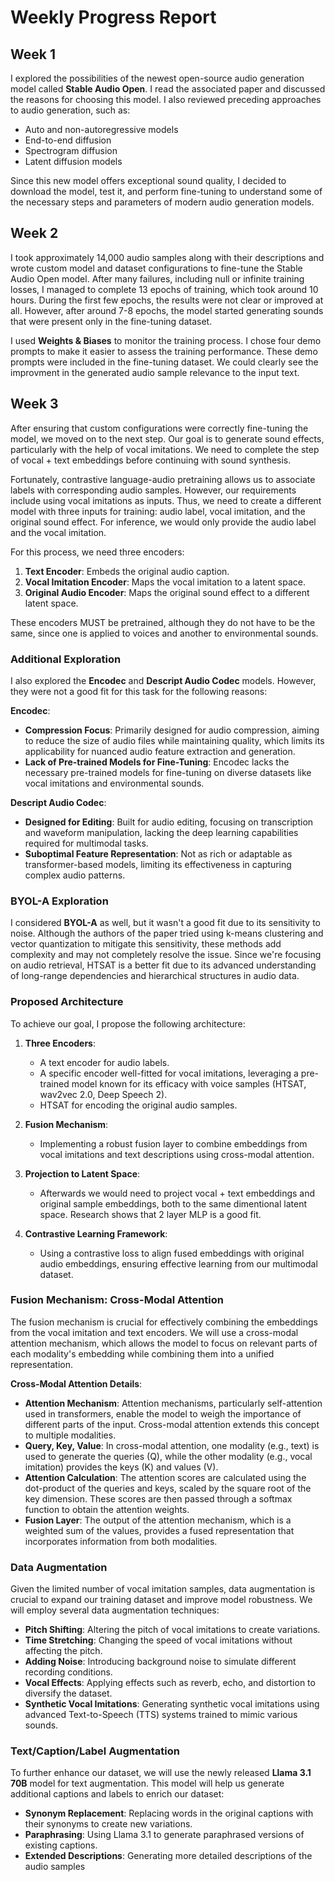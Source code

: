 # Weekly Progress Report

## Week 1

I explored the possibilities of the newest open-source audio generation model called **Stable Audio Open**. I read the associated paper and discussed the reasons for choosing this model. I also reviewed preceding approaches to audio generation, such as:
- Auto and non-autoregressive models
- End-to-end diffusion
- Spectrogram diffusion
- Latent diffusion models

Since this new model offers exceptional sound quality, I decided to download the model, test it, and perform fine-tuning to understand some of the necessary steps and parameters of modern audio generation models.

## Week 2

I took approximately 14,000 audio samples along with their descriptions and wrote custom model and dataset configurations to fine-tune the Stable Audio Open model. After many failures, including null or infinite training losses, I managed to complete 13 epochs of training, which took around 10 hours. During the first few epochs, the results were not clear or improved at all. However, after around 7-8 epochs, the model started generating sounds that were present only in the fine-tuning dataset.

I used **Weights & Biases** to monitor the training process. I chose four demo prompts to make it easier to assess the training performance. These demo prompts were included in the fine-tuning dataset. We could clearly see the improvment in the generated audio sample relevance to the input text.

## Week 3

After ensuring that custom configurations were correctly fine-tuning the model, we moved on to the next step. Our goal is to generate sound effects, particularly with the help of vocal imitations. We need to complete the step of vocal + text embeddings before continuing with sound synthesis.

Fortunately, contrastive language-audio pretraining allows us to associate labels with corresponding audio samples. However, our requirements include using vocal imitations as inputs. Thus, we need to create a different model with three inputs for training: audio label, vocal imitation, and the original sound effect. For inference, we would only provide the audio label and the vocal imitation.

For this process, we need three encoders:
1. **Text Encoder**: Embeds the original audio caption.
2. **Vocal Imitation Encoder**: Maps the vocal imitation to a latent space.
3. **Original Audio Encoder**: Maps the original sound effect to a different latent space.

These encoders MUST be pretrained, although they do not have to be the same, since one is applied to voices and another to environmental sounds.

### Additional Exploration

I also explored the **Encodec** and **Descript Audio Codec** models. However, they were not a good fit for this task for the following reasons:

**Encodec**:
- **Compression Focus**: Primarily designed for audio compression, aiming to reduce the size of audio files while maintaining quality, which limits its applicability for nuanced audio feature extraction and generation.
- **Lack of Pre-trained Models for Fine-Tuning**: Encodec lacks the necessary pre-trained models for fine-tuning on diverse datasets like vocal imitations and environmental sounds.

**Descript Audio Codec**:
- **Designed for Editing**: Built for audio editing, focusing on transcription and waveform manipulation, lacking the deep learning capabilities required for multimodal tasks.
- **Suboptimal Feature Representation**: Not as rich or adaptable as transformer-based models, limiting its effectiveness in capturing complex audio patterns.

### BYOL-A Exploration

I considered **BYOL-A** as well, but it wasn't a good fit due to its sensitivity to noise. Although the authors of the paper tried using k-means clustering and vector quantization to mitigate this sensitivity, these methods add complexity and may not completely resolve the issue. Since we're focusing on audio retrieval, HTSAT is a better fit due to its advanced understanding of long-range dependencies and hierarchical structures in audio data.

### Proposed Architecture

To achieve our goal, I propose the following architecture:

1. **Three Encoders**:
   - A text encoder for audio labels.
   - A specific encoder well-fitted for vocal imitations, leveraging a pre-trained model known for its efficacy with voice samples (HTSAT, wav2vec 2.0, Deep Speech 2).
   - HTSAT for encoding the original audio samples.

2. **Fusion Mechanism**:
   - Implementing a robust fusion layer to combine embeddings from vocal imitations and text descriptions using cross-modal attention.

3. **Projection to Latent Space**:
   - Afterwards we would need to project vocal + text embeddings and original sample embeddings, both to the same dimentional latent space. Research shows that 2 layer MLP is a good fit.

4. **Contrastive Learning Framework**:
   - Using a contrastive loss to align fused embeddings with original audio embeddings, ensuring effective learning from our multimodal dataset.

### Fusion Mechanism: Cross-Modal Attention

The fusion mechanism is crucial for effectively combining the embeddings from the vocal imitation and text encoders. We will use a cross-modal attention mechanism, which allows the model to focus on relevant parts of each modality's embedding while combining them into a unified representation.

**Cross-Modal Attention Details**:
- **Attention Mechanism**: Attention mechanisms, particularly self-attention used in transformers, enable the model to weigh the importance of different parts of the input. Cross-modal attention extends this concept to multiple modalities.
- **Query, Key, Value**: In cross-modal attention, one modality (e.g., text) is used to generate the queries (Q), while the other modality (e.g., vocal imitation) provides the keys (K) and values (V).
- **Attention Calculation**: The attention scores are calculated using the dot-product of the queries and keys, scaled by the square root of the key dimension. These scores are then passed through a softmax function to obtain the attention weights.
- **Fusion Layer**: The output of the attention mechanism, which is a weighted sum of the values, provides a fused representation that incorporates information from both modalities.

### Data Augmentation

Given the limited number of vocal imitation samples, data augmentation is crucial to expand our training dataset and improve model robustness. We will employ several data augmentation techniques:

- **Pitch Shifting**: Altering the pitch of vocal imitations to create variations.
- **Time Stretching**: Changing the speed of vocal imitations without affecting the pitch.
- **Adding Noise**: Introducing background noise to simulate different recording conditions.
- **Vocal Effects**: Applying effects such as reverb, echo, and distortion to diversify the dataset.
- **Synthetic Vocal Imitations**: Generating synthetic vocal imitations using advanced Text-to-Speech (TTS) systems trained to mimic various sounds.

### Text/Caption/Label Augmentation

To further enhance our dataset, we will use the newly released **Llama 3.1 70B** model for text augmentation. This model will help us generate additional captions and labels to enrich our dataset:

- **Synonym Replacement**: Replacing words in the original captions with their synonyms to create new variations.
- **Paraphrasing**: Using Llama 3.1 to generate paraphrased versions of existing captions.
- **Extended Descriptions**: Generating more detailed descriptions of the audio samples
